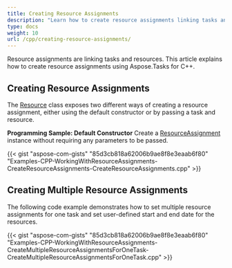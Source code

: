 ```yaml
---
title: Creating Resource Assignments
description: "Learn how to create resource assignments linking tasks and resources in Microsoft Project (MPP/XML) files using Aspose.Tasks for C++."
type: docs
weight: 10
url: /cpp/creating-resource-assignments/
---
```


Resource assignments are linking tasks and resources. This article explains how to create resource assignments using Aspose.Tasks for C++.

## **Creating Resource Assignments**
The [Resource](https://reference.aspose.com/tasks/cpp/class/aspose.tasks.resource) class exposes two different ways of creating a resource assignment, either using the default constructor or by passing a task and resource.

**Programming Sample: Default Constructor**
Create a [ResourceAssignment](https://reference.aspose.com/tasks/cpp/class/aspose.tasks.resource_assignment) instance without requiring any parameters to be passed.

{{< gist "aspose-com-gists" "85d3cb818a62006b9ae8f8e3eaab6f80" "Examples-CPP-WorkingWithResourceAssignments-CreateResourceAssignments-CreateResourceAssignments.cpp" >}}

## **Creating Multiple Resource Assignments**
The following code example demonstrates how to set multiple resource assignments for one task and set user-defined start and end date for the resources.

{{< gist "aspose-com-gists" "85d3cb818a62006b9ae8f8e3eaab6f80" "Examples-CPP-WorkingWithResourceAssignments-CreateMultipleResourceAssignmentsForOneTask-CreateMultipleResourceAssignmentsForOneTask.cpp" >}}
